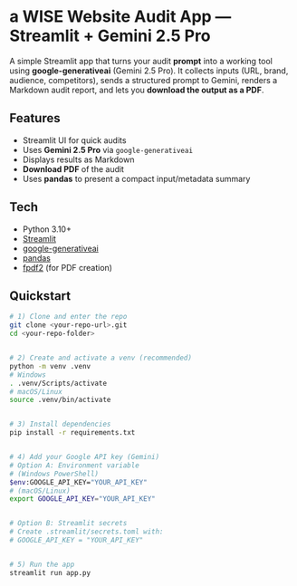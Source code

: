 # a WISE Website Audit App — Streamlit + Gemini 2.5 Pro

A simple Streamlit app that turns your audit **prompt** into a working tool using **google-generativeai** (Gemini 2.5 Pro). It collects inputs (URL, brand, audience, competitors), sends a structured prompt to Gemini, renders a Markdown audit report, and lets you **download the output as a PDF**.

## Features
- Streamlit UI for quick audits
- Uses **Gemini 2.5 Pro** via `google-generativeai`
- Displays results as Markdown
- **Download PDF** of the audit
- Uses **pandas** to present a compact input/metadata summary


## Tech
- Python 3.10+
- [Streamlit](https://streamlit.io)
- [google-generativeai](https://pypi.org/project/google-generativeai/)
- [pandas](https://pypi.org/project/pandas/)
- [fpdf2](https://pypi.org/project/fpdf2/) (for PDF creation)


## Quickstart


```bash
# 1) Clone and enter the repo
git clone <your-repo-url>.git
cd <your-repo-folder>


# 2) Create and activate a venv (recommended)
python -m venv .venv
# Windows
. .venv/Scripts/activate
# macOS/Linux
source .venv/bin/activate


# 3) Install dependencies
pip install -r requirements.txt


# 4) Add your Google API key (Gemini)
# Option A: Environment variable
# (Windows PowerShell)
$env:GOOGLE_API_KEY="YOUR_API_KEY"
# (macOS/Linux)
export GOOGLE_API_KEY="YOUR_API_KEY"


# Option B: Streamlit secrets
# Create .streamlit/secrets.toml with:
# GOOGLE_API_KEY = "YOUR_API_KEY"


# 5) Run the app
streamlit run app.py
